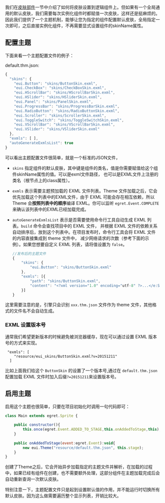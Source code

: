 我们在[皮肤部件](../../../../extension/EUI/skin/part/README.md)一节中介绍了如何将皮肤设置到逻辑组件上。但如果有一个全局通用的默认皮肤，我们需要每次实例化组件时都赋值一次皮肤，这样还是挺麻烦的。因此我们提供了一个主题机制，能够让您为指定的组件配置默认皮肤，全局指定一次即可，之后直接实例化组件，不再需要显式设置组件的skinName属性。

## 配置主题

下面来看一个主题配置文件的例子：

default.thm.json:

```javascript
{
  "skins": {
    "eui.Button": "skins/ButtonSkin.exml",
    "eui.CheckBox": "skins/CheckBoxSkin.exml",
    "eui.HScrollBar": "skins/HScrollBarSkin.exml",
    "eui.HSlider": "skins/HSliderSkin.exml",
    "eui.Panel": "skins/PanelSkin.exml",
    "eui.ProgressBar": "skins/ProgressBarSkin.exml",
    "eui.RadioButton": "skins/RadioButtonSkin.exml",
    "eui.Scroller": "skins/ScrollerSkin.exml",
    "eui.ToggleSwitch": "skins/ToggleSwitchSkin.exml",
    "eui.VScrollBar": "skins/VScrollBarSkin.exml",
    "eui.VSlider": "skins/VSliderSkin.exml"
  },
  "exmls": [ ],
  "autoGenerateExmlsList": true
}
```

可以看出主题配置文件很简单，就是一个标准的JSON文件，
* `skins` 指定组件的默认皮肤，其中键是组件的类名，值是你需要赋值给这个组件skinName属性的值。可以是exml文件路径，
   也可以是EXML文件上注册的类名（根节点上的class属性）。
* `exmls` 表示需要主题预加载的 EXML 文件列表。Theme 文件加载之后，它会优先加载这个列表中的EXML文件，由于 EXML 可能会存在相互依赖，所以 Theme
   会**按照列表中的顺序**编译 EXML。你可以监听 `egret.Event.COMPLETE` 来确认该列表中的EXML已经加载完成。
* `autoGenerateExmlsList` 表示是否需要使用命令行工具自动生成 EXML 列表。`build` 命令会查找项目中的 EXML 文件，
   并根据 EXML 文件的依赖关系自动排序后，放到这个列表中。在项目发布时，命令行工具会将 EXML 文件的内容直接集成到 theme 文件中，
   减少网络请求的次数（参考下面的示例）。如果您想要自定义 EXML 列表，请将值设置为 `false`。

    ```javascript
    //发布后的主题文件
    {
        "skins": {
            "eui.Button": "skins/ButtonSkin.exml"
        },
        "exmls": [{
            "path": "skins/ButtonSkin.exml",
            "content": "<?xml version="1.0" encoding="utf-8" ?>...</e:Skin>"
        }]
    }
    ```

这里需要注意的是，引擎只会识别 `xxx.thm.json` 文件作为 theme 文件，其他格式的文件名不会自动生成。

### EXML 设置版本号

通常我们希望更新版本的时候避免被浏览器缓存，现在可以通过设置 EXML 版本号的方式来实现。 

```
 "exmls": [
    "resource/eui_skins/ButtonSkin.exml?v=20151211"
  ]
```

比如上面我们给这个 `ButtonSkin` 的设置了一个版本号,通过在 `default.thm.json` 配置加载 EXML 文件时加入后缀`?=20151211`来设置版本号。

## 启用主题

启用这个主题也很简单，只要在项目初始化时调用一句代码即可：

```javascript
class Main extends egret.Sprite {
    
    public constructor(){
        this.once(egret.Event.ADDED_TO_STAGE,this.onAddedToStage,this);
    }
    
    public onAddedToStage(event:egret.Event):void{
        new eui.Theme("resource/default.thm.json", this.stage);
    }
}
```

创建了Theme之后，它会开始异步加载指定的主题文件并解析，在加载的过程中，如果已经有组件在创建，也不需要额外处理，这部分组件在主题加载完成后会自动重新查询一次默认皮肤。

特别注意一下，主题配置文件只是起到设置默认值的作用，并不能运行时切换所有默认皮肤。因为这么做需要遍历整个显示列表，开销比较大。